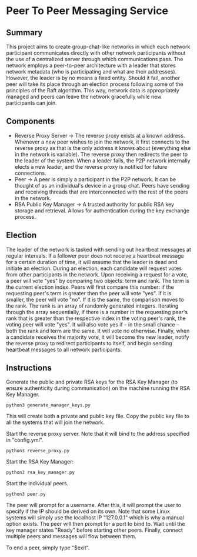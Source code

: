 # Peer To Peer Messaging Service

## Summary
This project aims to create group-chat-like networks in which each network participant communicates directly with other network participants without the use of a centralized server through which communications pass. The network employs a peer-to-peer architecture with a leader that stores network metadata (who is participating and what are their addresses). However, the leader is by no means a fixed entity. Should it fail, another peer will take its place through an election process following some of the principles of the Raft algorithm. This way, network data is appropriately managed and peers can leave the network gracefully while new participants can join.

## Components
 - Reverse Proxy Server -> The reverse proxy exists at a known address. Whenever a new peer wishes to join the network, it first connects to the reverse proxy as that is the only address it knows about (everything else in the network is variable). The reverse proxy then redirects the peer to the leader of the system. When a leader fails, the P2P network internally elects a new leader, and the reverse proxy is notified for future connections.
 - Peer -> A peer is simply a participant in the P2P network. It can be thought of as an individual's device in a group chat. Peers have sending and receiving threads that are interconnected with the rest of the peers in the network.
 - RSA Public Key Manager -> A trusted authority for public RSA key storage and retrieval. Allows for authentication during the key exchange process.

## Election
The leader of the network is tasked with sending out heartbeat messages at regular intervals. If a follower peer does not receive a heartbeat message for a certain duration of time, it will assume that the leader is dead and initiate an election. During an election, each candidate will request votes from other participants in the network. Upon receiving a request for a vote, a peer will vote "yes" by comparing two objects: term and rank. The term is the current election index. Peers will first compare this number: if the requesting peer's term is greater then the peer will vote "yes". If it is smaller, the peer will vote "no". If it is the same, the comparison moves to the rank. The rank is an array of randomly generated integers. Iterating through the array sequentially, if there is a number in the requesting peer's rank that is greater than the respective index in the voting peer's rank, the voting peer will vote "yes". It will also vote yes if – in the small chance – both the rank and term are the same. It will vote no otherwise. Finally, when a candidate receives the majority vote, it will become the new leader, notify the reverse proxy to redirect participants to itself, and begin sending heartbeat messages to all network participants.

## Instructions

Generate the public and private RSA keys for the RSA Key Manager (to ensure authenticity during communication) on the machine running the RSA Key Manager.
```
python3 generate_manager_keys.py
```
This will create both a private and public key file. Copy the public key file to all the systems that will join the network.

Start the reverse proxy server. Note that it will bind to the address specified in "config.yml".
```
python3 reverse_proxy.py
```
Start the RSA Key Manager:
```
python3 rsa_key_manager.py
```
Start the individual peers.
```
python3 peer.py
```
The peer will prompt for a username. 
After this, it will prompt the user to specify if the IP should be derived on its own. 
Note that some Linux systems will simply use the localhost IP "127.0.0.1" which is why a manual option exists. 
The peer will then prompt for a port to bind to. 
Wait until the key manager states "Ready" before starting other peers.
Finally, connect multiple peers and messages will flow between them. 

To end a peer, simply type "$exit".
